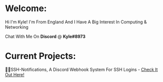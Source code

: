 # Welcome:

Hi I'm Kyle! 
I'm From England And I Have A Big Interest In Computing & Networking  
  
Chat With Me On **Discord** @ **Kyle#8973**


# Current Projects:

👨‍💻SSH-Notifications, A Discord Webhook System For SSH Logins - [Check It Out Here!](https://github.com/Kyle8973/SSH-Notifications)

